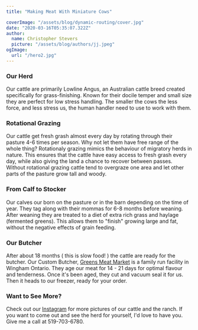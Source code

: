 ```yaml
---
title: "Making Meat With Miniature Cows"

coverImage: "/assets/blog/dynamic-routing/cover.jpg"
date: "2020-03-16T05:35:07.322Z"
author:
  name: Christopher Stevers
  picture: "/assets/blog/authors/jj.jpeg"
ogImage:
  url: "/hero2.jpg"
---
```


### Our Herd

Our cattle are primarily Lowline Angus, an Australian cattle breed created specifically for grass-finishing. Known for their docile temper and small size they are perfect for low stress handling. The smaller the cows the less force, and less stress us, the human handler need to use to work with them.

### Rotational Grazing

Our cattle get fresh grash almost every day by rotating through their pasture 4-6 times per season. Why not let them have free range of the whole thing? Rotationaly grazing mimics the behaviour of migratory herds in nature. This ensures that the cattle have easy access to fresh grash every day, while also giving the land a chance to recover between passes. Without rotational grazing cattle tend to overgraze one area and let other parts of the pasture grow tall and woody.

### From Calf to Stocker

Our calves our born on the pasture or in the barn depending on the time of year. They tag along with their mommas for 6-8 months before weaning. After weaning they are treated to a diet of extra rich grass and haylage (fermented greens). This allows them to "finish" growing large and fat, without the negative effects of grain feeding.

### Our Butcher

After about 18 months ( this is slow food! ) the cattle are ready for the butcher. Our Custom Butcher, [Greens Meat Market](https://greensmeatmarket.com/) is a family run facility in Wingham Ontario. They age our meat for 14 - 21 days for optimal flavour and tenderness. Once it's been aged, they cut and vacuum seal it for us. Then it heads to our freezer, ready for your order.

### Want to See More?

Check out our [Instagram](https://www.instagram.com/stisidoreranch/) for more pictures of our cattle and the ranch. If you want to come out and see the herd for yourself, I'd love to have you. Give me a call at 519-703-6780.
